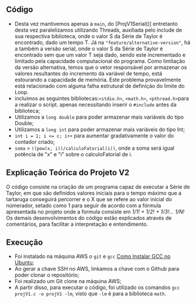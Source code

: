 ## Código
- Desta vez mantivemos apenas a `main`, do [ProjV1Serial()] entretanto desta vez paralelizamos utilizando Threads, auxiliada pelo include de sua respectiva biblioteca, onde o valor S da Série de Taylor é encontrado, dado um tempo T. Já na `"feature/alternative-version"`, há a também a versão serial, onde o valor S da Série de Taylor é encontrado sem que um valor T seja dado, sendo este incrementado e limitado pela capacidade computacional do programa. Como limitação da versão alternativa, temos que o vetor responsável por armazenar os valores resultantes do incremento da variável de tempo, está estourando a capacidade de memória. Este problema provavelmente está relacionado com alguma falha estrutural de definição do limite do Loop.
- incluimos as seguintes bibliotecas:`<stdio.h>`, `<math.h>`, `<pthread.h>`para a realizar o script. apenas necessitando inserir o `#include` antes da biblioteca;
- Utilizamos a `long double` para poder armazenar mais variáveis do tipo Double; 
- Utilizamos a `long int` para poder armazenar mais variáveis do tipo Int;
- `int i = 1; i <= c; i++` para aumentar gradativamente o valor do contador criado;
- `soma` = `((pow(x, i))/calculoFatorial(i))`, onde a soma será igual potência de "x" e "i" sobre o calculoFatorial de i.
## Explicação Teórica do Projeto V2
O código consiste na criação de um programa capaz de executar a Série de Taylor, em que são definidos valores iniciais para o tempo máximo que a tartaruga conseguirá percorrer e o X que se refere ao valor inicial do númerador, setado como 1 para seguir de acordo com a fórmula apresentada no projeto onde a formula consiste em _1/1! + 1/2! + 1/3!... 1/N!_ Os demais desenvolvimentos do código estão explicados através de comentários, para facilitar a interpretação e entendimento.

## Execução
- Foi instalado na máquina AWS o `git` e `gcc` [Como Instalar GCC no Ubuntu](https://linuxize.com/post/how-to-install-gcc-compiler-on-ubuntu-18-04/);
- Ao gerar a chave SSH no AWS, linkamos a chave com o Github para poder clonar o repositório;
- Foi realizado um Git clone na máquina AWS;
- A partir disso, para executar o código, foi utilizado os comandos `gcc projV1.c -o projV1 -lm`, visto que `-lm` é para a biblioteca `math`.

